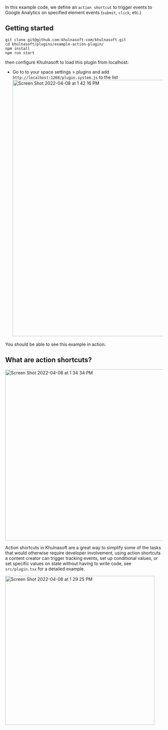 In this example code, we define an `action shortcut` to trigger events to Google Analytics on specified element events (`submit`, `click`, etc.)

## Getting started

```
git clone git@github.com:khulnasoft-com/khulnasoft.git
cd khulnasoft/plugins/example-action-plugin/
npm install
npm run start
```

then configure Khulnasoft to load this plugin from localhost:

- Go to to your space settings > plugins
  and add `http://localhost:1268/plugin.system.js` to the list
  <img width="820" alt="Screen Shot 2022-04-08 at 1 42 16 PM" src="https://user-images.githubusercontent.com/5093430/162527233-a1497525-b48b-4c98-98a4-0954142b4dda.png">

You should be able to see this example in action.

## What are action shortcuts?

<img width="547" alt="Screen Shot 2022-04-08 at 1 34 34 PM" src="https://user-images.githubusercontent.com/5093430/162526704-0baec86b-06bd-4a97-8aa4-2233e7c6a5b7.png">

Action shortcuts in Khulnasoft are a great way to simplify some of the tasks that would otherwise require developer involvement, using action shortcuts a content creator can trigger tracking events, set up conditional values, or set specific values on state without having to write code, see `src/plugin.tsx` for a detailed example.

<img width="477" alt="Screen Shot 2022-04-08 at 1 29 25 PM" src="https://user-images.githubusercontent.com/5093430/162527958-266881c3-ec82-4208-a804-d60b64e12c82.png">
